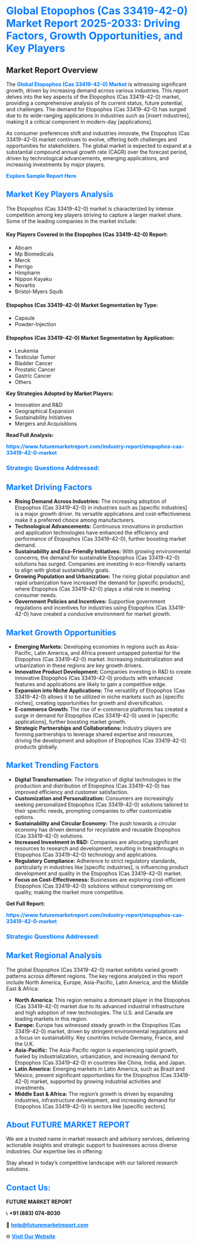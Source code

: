 <h1 style="color: #007BFF;">Global Etopophos (Cas 33419-42-0) Market Report 2025-2033: Driving Factors, Growth Opportunities, and Key Players</h1>

<section id="overview">
<h2>Market Report Overview</h2>
<p>The <a href="https://www.futuremarketreport.com/industry-report/etopophos-cas-33419-42-0-market" style="color: #007BFF; text-decoration: none;"><strong>Global Etopophos (Cas 33419-42-0) Market</strong></a> is witnessing significant growth, driven by increasing demand across various industries. This report delves into the key aspects of the Etopophos (Cas 33419-42-0) market, providing a comprehensive analysis of its current status, future potential, and challenges. The demand for Etopophos (Cas 33419-42-0) has surged due to its wide-ranging applications in industries such as [insert industries], making it a critical component in modern-day [applications].</p>
<p>As consumer preferences shift and industries innovate, the Etopophos (Cas 33419-42-0) market continues to evolve, offering both challenges and opportunities for stakeholders. The global market is expected to expand at a substantial compound annual growth rate (CAGR) over the forecast period, driven by technological advancements, emerging applications, and increasing investments by major players.</p>
</section>

<section id="overview">
<p><a href="https://www.futuremarketreport.com/request-sample/reportId=29483" style="color: #007BFF; text-decoration: none;"><strong>Explore Sample Report Here</strong></a></p>
</section>

<section id="key-players">
<h2 style="color: #007BFF;">Market Key Players Analysis</h2>
<p>The Etopophos (Cas 33419-42-0) market is characterized by intense competition among key players striving to capture a larger market share. Some of the leading companies in the market include:</p>
<h4>Key Players Covered in the Etopophos (Cas 33419-42-0) Report:</h4>
<ul><li>Abcam</li><li>Mp Biomedicals</li><li>Merck</li><li>Perrigo</li><li>Himpharm</li><li>Nippon Kayaku</li><li>Novartis</li><li>Bristol-Myers Squib</li></ul>
<h4>Etopophos (Cas 33419-42-0) Market Segmentation by Type:</h4>
<ul><li>Capsule</li><li>Powder-Injection</li></ul>

<h4>Etopophos (Cas 33419-42-0) Market Segmentation by Application:</h4>
<ul><li>Leukemia</li><li>Testicular Tumor</li><li>Bladder Cancer</li><li>Prostatic Cancer</li><li>Gastric Cancer</li><li>Others</li></ul>
<p><strong>Key Strategies Adopted by Market Players:</strong></p>
<ul>
<li>Innovation and R&D</li>
<li>Geographical Expansion</li>
<li>Sustainability Initiatives</li>
<li>Mergers and Acquisitions</li>
</ul>
</section>

<section>
<p><strong>Read Full Analysis: </strong></p><a href="https://www.futuremarketreport.com/industry-report/etopophos-cas-33419-42-0-market" style="color: #007BFF; text-decoration: none;"><strong>https://www.futuremarketreport.com/industry-report/etopophos-cas-33419-42-0-market</strong></a>
<h3 style="color: #007BFF;">Strategic Questions Addressed:</h3>
</section>

<section id="driving-factors">
<h2 style="color: #007BFF;">Market Driving Factors</h2>
<ul>
<li><strong>Rising Demand Across Industries:</strong> The increasing adoption of Etopophos (Cas 33419-42-0) in industries such as [specific industries] is a major growth driver. Its versatile applications and cost-effectiveness make it a preferred choice among manufacturers.</li>
<li><strong>Technological Advancements:</strong> Continuous innovations in production and application technologies have enhanced the efficiency and performance of Etopophos (Cas 33419-42-0), further boosting market demand.</li>
<li><strong>Sustainability and Eco-Friendly Initiatives:</strong> With growing environmental concerns, the demand for sustainable Etopophos (Cas 33419-42-0) solutions has surged. Companies are investing in eco-friendly variants to align with global sustainability goals.</li>
<li><strong>Growing Population and Urbanization:</strong> The rising global population and rapid urbanization have increased the demand for [specific products], where Etopophos (Cas 33419-42-0) plays a vital role in meeting consumer needs.</li>
<li><strong>Government Policies and Incentives:</strong> Supportive government regulations and incentives for industries using Etopophos (Cas 33419-42-0) have created a conducive environment for market growth.</li>
</ul>
</section>

<section id="growth-opportunities">
<h2 style="color: #007BFF;">Market Growth Opportunities</h2>
<ul>
<li><strong>Emerging Markets:</strong> Developing economies in regions such as Asia-Pacific, Latin America, and Africa present untapped potential for the Etopophos (Cas 33419-42-0) market. Increasing industrialization and urbanization in these regions are key growth drivers.</li>
<li><strong>Innovative Product Development:</strong> Companies investing in R&D to create innovative Etopophos (Cas 33419-42-0) products with enhanced features and applications are likely to gain a competitive edge.</li>
<li><strong>Expansion into Niche Applications:</strong> The versatility of Etopophos (Cas 33419-42-0) allows it to be utilized in niche markets such as [specific niches], creating opportunities for growth and diversification.</li>
<li><strong>E-commerce Growth:</strong> The rise of e-commerce platforms has created a surge in demand for Etopophos (Cas 33419-42-0) used in [specific applications], further boosting market growth.</li>
<li><strong>Strategic Partnerships and Collaborations:</strong> Industry players are forming partnerships to leverage shared expertise and resources, driving the development and adoption of Etopophos (Cas 33419-42-0) products globally.</li>
</ul>
</section>

<section id="trending-factors">
<h2 style="color: #007BFF;">Market Trending Factors</h2>
<ul>
<li><strong>Digital Transformation:</strong> The integration of digital technologies in the production and distribution of Etopophos (Cas 33419-42-0) has improved efficiency and customer satisfaction.</li>
<li><strong>Customization and Personalization:</strong> Consumers are increasingly seeking personalized Etopophos (Cas 33419-42-0) solutions tailored to their specific needs, prompting companies to offer customizable options.</li>
<li><strong>Sustainability and Circular Economy:</strong> The push towards a circular economy has driven demand for recyclable and reusable Etopophos (Cas 33419-42-0) solutions.</li>
<li><strong>Increased Investment in R&D:</strong> Companies are allocating significant resources to research and development, resulting in breakthroughs in Etopophos (Cas 33419-42-0) technology and applications.</li>
<li><strong>Regulatory Compliance:</strong> Adherence to strict regulatory standards, particularly in industries like [specific industries], is influencing product development and quality in the Etopophos (Cas 33419-42-0) market.</li>
<li><strong>Focus on Cost-Effectiveness:</strong> Businesses are exploring cost-efficient Etopophos (Cas 33419-42-0) solutions without compromising on quality, making the market more competitive.</li>
</ul>
</section>

<section>
<p><strong>Get Full Report: </strong></p><a href="https://www.futuremarketreport.com/industry-report/etopophos-cas-33419-42-0-market" style="color: #007BFF; text-decoration: none;"><strong>https://www.futuremarketreport.com/industry-report/etopophos-cas-33419-42-0-market</strong></a>
<h3 style="color: #007BFF;">Strategic Questions Addressed:</h3>
</section>


<section id="regional-analysis">
<h2 style="color: #007BFF;">Market Regional Analysis</h2>
<p>The global Etopophos (Cas 33419-42-0) market exhibits varied growth patterns across different regions. The key regions analyzed in this report include North America, Europe, Asia-Pacific, Latin America, and the Middle East & Africa:</p>
<ul>
<li><strong>North America:</strong> This region remains a dominant player in the Etopophos (Cas 33419-42-0) market due to its advanced industrial infrastructure and high adoption of new technologies. The U.S. and Canada are leading markets in this region.</li>
<li><strong>Europe:</strong> Europe has witnessed steady growth in the Etopophos (Cas 33419-42-0) market, driven by stringent environmental regulations and a focus on sustainability. Key countries include Germany, France, and the U.K.</li>
<li><strong>Asia-Pacific:</strong> The Asia-Pacific region is experiencing rapid growth, fueled by industrialization, urbanization, and increasing demand for Etopophos (Cas 33419-42-0) in countries like China, India, and Japan.</li>
<li><strong>Latin America:</strong> Emerging markets in Latin America, such as Brazil and Mexico, present significant opportunities for the Etopophos (Cas 33419-42-0) market, supported by growing industrial activities and investments.</li>
<li><strong>Middle East & Africa:</strong> The region’s growth is driven by expanding industries, infrastructure development, and increasing demand for Etopophos (Cas 33419-42-0) in sectors like [specific sectors].</li>
</ul>
</section>

<footer>
<h2 style="color: #007BFF;">About FUTURE MARKET REPORT</h2>
<p>We are a trusted name in market research and advisory services, delivering actionable insights and strategic support to businesses across diverse industries. Our expertise lies in offering:</p>

<p>Stay ahead in today’s competitive landscape with our tailored research solutions.</p>

<h2 style="color: #007BFF;">Contact Us:</h2>
<p><strong>FUTURE MARKET REPORT</strong></p>
<p>📞 <strong>+91 (883) 074-8030</strong></p>
<p>📧 <strong><a href="mailto:help@futuremarketreport.com" style="color: #007BFF;">help@futuremarketreport.com</a></strong></p>
<p>🌐 <strong><a href="https://www.futuremarketreport.com/" style="color: #007BFF;">Visit Our Website</a></strong></p>
</footer>